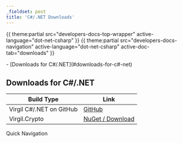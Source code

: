 ```yaml
---
_fieldset: post
title: 'C#/.NET Downloads'
---
```

<div class="content">

{{ theme:partial src="developers-docs-top-wrapper" active-language="dot-net-csharp" }} 
{{ theme:partial src="developers-docs-navigation" active-language="dot-net-csharp" active-doc-tab="downloads" }}

<section class="docs-content-wrapper">
<div class="container">
<div class="row">
<div class="col-md-48 col-lg-34 docs-content" data-ui="affix-docs-trigger">

<div markdown="1">
- [Downloads for C#/.NET](#downloads-for-c#-net)

## Downloads for C#/.NET

| Build Type                        | Link                                                                             |
| --------------------------------- |----------------------------------------------------------------------------------|
| Virgil C#/.NET on GitHub | [GitHub](https://github.com/VirgilSecurity/virgil-sdk-net) |
| Virgil.Crypto | [NuGet / Download](https://downloads.virgilsecurity.com/packages/crypto_lib_windows_csharp_1.2.0.zip) |

</div>
</div>

<div class="col-md-12 col-md-offset-2 hidden-md hidden-xs hidden-sm">
<div class="docs-menu" data-ui="affix-docs">
<div class="title">Quick Navigation</div>

<div class="menu-items-wrapper" data-ui="menu-items-wrapper"></div>
</div>
</div>
</div>
</div>
</section>
</div>